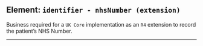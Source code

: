 ## Element: `identifier - nhsNumber (extension)` <span class="mro-circle mandatory" title="Mandatory"></span>

Business required for a `UK Core` implementation as an `R4` extension to record the patient’s NHS Number.

---